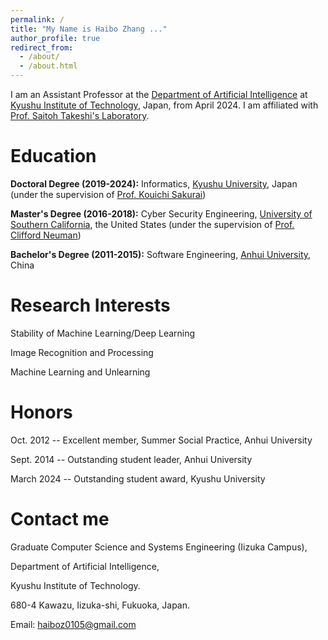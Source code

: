```yaml
---
permalink: /
title: "My Name is Haibo Zhang ..."
author_profile: true
redirect_from: 
  - /about/
  - /about.html
---
```


I am an Assistant Professor at the [Department of Artificial Intelligence](https://ai.iizuka.kyutech.ac.jp/) at [Kyushu Institute of Technology](https://www.kyutech.ac.jp/), Japan, from April 2024. I am affiliated with [Prof. Saitoh Takeshi's Laboratory](https://www.saitoh-lab.com/index.html).


Education
======
**Doctoral Degree (2019-2024):**
Informatics, [Kyushu University](https://www.kyushu-u.ac.jp/en/), Japan 
(under the supervision of [Prof. Kouichi Sakurai](https://hyoka.ofc.kyushu-u.ac.jp/html/100021264_en.html))

**Master's Degree (2016-2018):**
Cyber Security Engineering, [University of Southern California](https://www.usc.edu/), the United States 
(under the supervision of [Prof. Clifford Neuman](https://viterbi.usc.edu/directory/faculty/Neuman/B))

**Bachelor's Degree (2011-2015):**
Software Engineering, [Anhui University](https://en.ahu.edu.cn/), China  


Research Interests
======
Stability of Machine Learning/Deep Learning

Image Recognition and Processing

Machine Learning and Unlearning


Honors
======
Oct. 2012 -- Excellent member, Summer Social Practice, Anhui University

Sept. 2014 -- Outstanding student leader, Anhui University

March 2024 -- Outstanding student award, Kyushu University 


Contact me
======
Graduate Computer Science and Systems Engineering (Iizuka Campus),

Department of Artificial Intelligence,

Kyushu Institute of Technology.

680-4 Kawazu, Iizuka-shi, Fukuoka, Japan.

Email: haiboz0105@gmail.com
